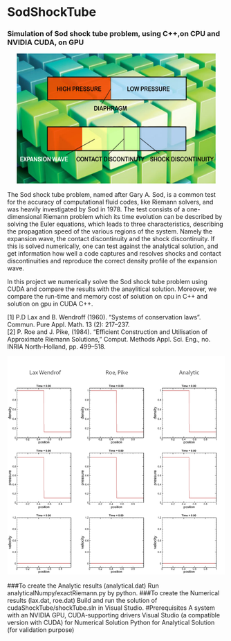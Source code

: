 # SodShockTube
### Simulation of Sod shock tube problem, using C++,on CPU and NVIDIA CUDA, on GPU
<p align="center">
  <img width="460" height="300" src="Sod.jpg">
</p>
The Sod shock tube problem, named after Gary A. Sod, is a common test for the accuracy of computational fluid codes, like Riemann solvers, and was heavily investigated by Sod in 1978. The test consists of a one-dimensional Riemann problem which its time evolution can be described by solving the Euler equations, which leads to three characteristics, describing the propagation speed of the various regions of the system. Namely the expansion wave, the contact discontinuity and the shock discontinuity. If this is solved numerically, one can test against the analytical solution, and get information how well a code captures and resolves shocks and contact discontinuities and reproduce the correct density profile of the expansion wave.<br/>

In this project we numerically solve the Sod shock tube problem using CUDA and compare the results with the anaylitical solution. Moreover, we compare the run-time and memory cost of solution on cpu in C++ and solution on gpu in CUDA C++.

[1] P.D Lax and B. Wendroff (1960). “Systems of conservation laws”. Commun. Pure Appl. Math. 13 (2): 217–237.<br/>
[2] P. Roe and J. Pike, (1984). “Efficient Construction and Utilisation of Approximate Riemann Solutions,” Comput. Methods Appl. Sci. Eng., no. INRIA North-Holland, pp. 499–518.

![](results/sodUgif.gif)

###To create the Analytic results (analytical.dat)
Run analyticalNumpy/exactRiemann.py by python.
###To create the Numerical results (lax.dat, roe.dat)
Build and run the solution of cudaShockTube/shockTube.sln in Visual Studio.
#Prerequisites
A system with an NVIDIA GPU, CUDA-supporting drivers
Visual Studio (a compatible version with CUDA) for Numerical Solution
Python for Analytical Solution (for validation purpose)
